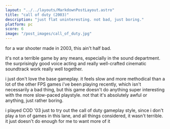 ```yaml
---
layout: "../../layouts/MarkdownPostLayout.astro"
title: "call of duty (2003)"
description: "just flat uninteresting. not bad, just boring."
platform: pc
score: 6
image: "/post_images/call_of_duty.jpg"
---
```

for a war shooter made in 2003, this ain't half bad.

it's not a terrible game by any means, especially in the sound department. the surprisingly good voice acting and really well-crafted cinematic soundtrack work really well together.

i just don't love the base gameplay. it feels slow and more methodical than a lot of the other FPS games i've been playing recently, which isn't necessarily a bad thing, but this game doesn't do anything super interesting with the more slow-paced playstyle. not that it's absolutely awful or anything, just rather boring.

i played COD '03 just to try out the call of duty gameplay style, since i don't play a ton of games in this lane, and all things considered, it wasn't terrible. it just doesn't do enough for me to want more of it 